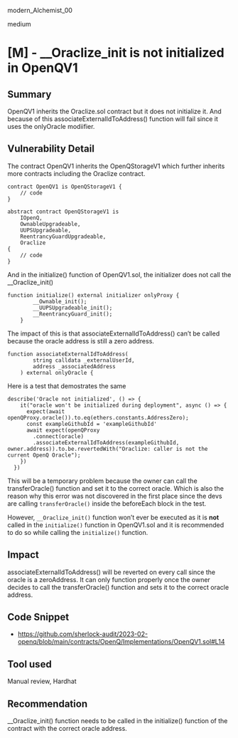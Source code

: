 modern_Alchemist_00

medium

# [M] - __Oraclize_init is not initialized in OpenQV1

## Summary
OpenQV1 inherits the Oraclize.sol contract but it does not initialize it. And because of this associateExternalIdToAddress() function will fail since it uses the onlyOracle modiifier.

## Vulnerability Detail
The contract OpenQV1 inherits the OpenQStorageV1 which further inherits more contracts including the Oraclize contract.

```solidity
contract OpenQV1 is OpenQStorageV1 {
	// code
}

abstract contract OpenQStorageV1 is
    IOpenQ,
    OwnableUpgradeable,
    UUPSUpgradeable,
    ReentrancyGuardUpgradeable,
    Oraclize
{
	// code
}
```

And in the initialize() function of OpenQV1.sol, the initializer does not call the __Oraclize_init()

```solidity
function initialize() external initializer onlyProxy {
        __Ownable_init();
        __UUPSUpgradeable_init();
        __ReentrancyGuard_init();
    }
```

The impact of this is that associateExternalIdToAddress() can’t be called because the oracle address is still a zero address.

```solidity
function associateExternalIdToAddress(
        string calldata _externalUserId,
        address _associatedAddress
    ) external onlyOracle {
```

Here is a test that demostrates the same

```solidity
describe('Oracle not initialized', () => {
    it("oracle won't be initialized during deployment", async () => {
      expect(await openQProxy.oracle()).to.eq(ethers.constants.AddressZero);
      const exampleGithubId = 'exampleGithubId'
      await expect(openQProxy
        .connect(oracle)
        .associateExternalIdToAddress(exampleGithubId, owner.address)).to.be.revertedWith("Oraclize: caller is not the current OpenQ Oracle");
    })
  })
```

This will be a temporary problem because the owner can call the  transferOracle() function and set it to the correct oracle. Which is also the reason why this error was not discovered in the first place since the devs are calling `transferOracle()` inside the beforeEach block in the test.

However, `__Oraclize_init()` function won’t ever be executed as it is **not** called in the `initialize()` function in OpenQV1.sol and it is recommended to do so while calling the `initialize()` function.

## Impact
associateExternalIdToAddress() will be reverted on every call since the oracle is a zeroAddress. It can only function properly once the owner decides to call the transferOracle() function and sets it to the correct oracle address.

## Code Snippet

- https://github.com/sherlock-audit/2023-02-openq/blob/main/contracts/OpenQ/Implementations/OpenQV1.sol#L14

## Tool used
Manual review, Hardhat

## Recommendation
__Oraclize_init() function needs to be called in the initialize() function of the contract with the correct oracle address.